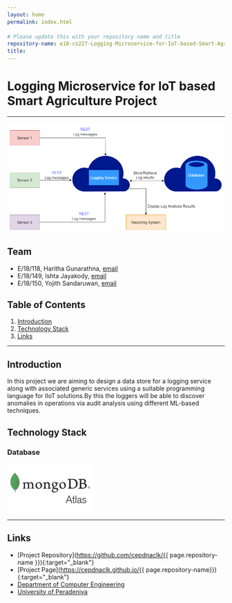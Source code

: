 ```yaml
---
layout: home
permalink: index.html

# Please update this with your repository name and title
repository-name: e18-co227-Logging-Microservice-for-IoT-based-Smart-Agriculture-Project
title:
---
```


[comment]: # "This is the standard layout for the project, but you can clean this and use your own template"

# Logging Microservice for IoT based Smart Agriculture Project

---
![SA](./images/SA.png)


## Team
-  E/18/118, Haritha Gunarathna, [email](mailto:e18118@eng.pdn.ac.lk)
-  E/18/149, Ishta Jayakody, [email](mailto:e18149@eng.pdn.ac.lk)
-  E/18/150, Yojith Sandaruwan, [email](mailto:e18150@eng.pdn.ac.lk)

## Table of Contents
1. [Introduction](#introduction)
2. [Technology Stack](#technology_stack)
3. [Links](#links)

---

## Introduction

In this project we are aiming to design a data store for a logging service along with associated generic services using a suitable programming language for IIoT solutions.By this the loggers will be able to discover anomalies in operations via audit analysis using different ML-based techniques. 

## Technology Stack

### Database 
![mongoatlasdatabase](./images/mongoatlasdatabase.png)

---

## Links

- [Project Repository](https://github.com/cepdnaclk/{{ page.repository-name }}){:target="_blank"}
- [Project Page](https://cepdnaclk.github.io/{{ page.repository-name}}){:target="_blank"}
- [Department of Computer Engineering](http://www.ce.pdn.ac.lk/)
- [University of Peradeniya](https://eng.pdn.ac.lk/)


[//]: # (Please refer this to learn more about Markdown syntax)
[//]: # (https://github.com/adam-p/markdown-here/wiki/Markdown-Cheatsheet)
